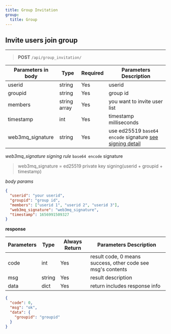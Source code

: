 ```yaml
---
title: Group Invitation
group:
  title: Group
---
```


## Invite users join group

---

> **POST** `/api/group_invitation/`

| Parameters in body | Type         | Required | Parameters Description                                                |
| ------------------ | ------------ | -------- | --------------------------------------------------------------------- |
| userid             | string       | Yes      | userid |
| groupid            | string       | Yes      | group id                                                              |
| members            | string array | Yes      | you want to invite user list                                          |
| timestamp          | int          | Yes      | timestamp milliseconds                                                |
| web3mq_signature   | string       | Yes      | use ed25519 `base64 encode` signature [see signing detail](/docs/Web3MQ-API/signature)                  |

_web3mq_signature signing rule_
`base64 encode` signature

> web3mq_signature = ed25519 private key signing(userid + groupid + timestamp)

_body params_

```json
{
  "userid": "your userid",
  "groupid": "group id",
  "members": ["userid 1", "userid 2", "userid 3"],
  "web3mq_signature": "web3mq_signature",
  "timestamp": 1656991509327
}
```

**response**

| Parameters | Type   | Always Return | Parameters Description                                      |
| ---------- | ------ | ------------- | ----------------------------------------------------------- |
| code       | int    | Yes           | result code, 0 means success, other code see msg's contents |
| msg        | string | Yes           | result description                                          |
| data       | dict   | Yes           | return includes response info                               |

```json
{
  "code": 0,
  "msg": "ok",
  "data": {
    "groupid": "groupid"
  }
}
```
